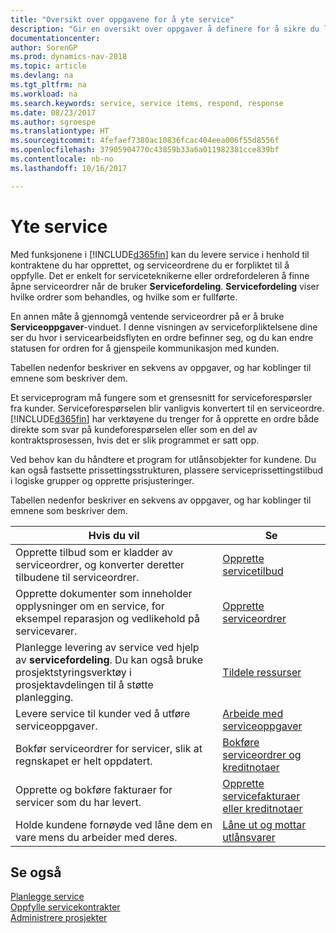 ```yaml
---
title: "Oversikt over oppgavene for å yte service"
description: "Gir en oversikt over oppgaver å definere for å sikre du leverer kvalitetsservice og lever oppfyller avtaler med kunder."
documentationcenter: 
author: SorenGP
ms.prod: dynamics-nav-2018
ms.topic: article
ms.devlang: na
ms.tgt_pltfrm: na
ms.workload: na
ms.search.keywords: service, service items, respond, response
ms.date: 08/23/2017
ms.author: sgroespe
ms.translationtype: HT
ms.sourcegitcommit: 4fefaef7380ac10836fcac404eea006f55d8556f
ms.openlocfilehash: 37905904770c43859b33a6a011982381cce839bf
ms.contentlocale: nb-no
ms.lasthandoff: 10/16/2017

---
```

# <a name="delivering-service"></a>Yte service
Med funksjonene i [!INCLUDE[d365fin](includes/d365fin_md.md)] kan du levere service i henhold til kontraktene du har opprettet, og serviceordrene du er forpliktet til å oppfylle. Det er enkelt for serviceteknikerne eller ordrefordeleren å finne åpne serviceordrer når de bruker **Servicefordeling**. **Servicefordeling** viser hvilke ordrer som behandles, og hvilke som er fullførte.  
  
En annen måte å gjennomgå ventende serviceordrer på er å bruke **Serviceoppgaver**-vinduet. I denne visningen av serviceforpliktelsene dine ser du hvor i servicearbeidsflyten en ordre befinner seg, og du kan endre statusen for ordren for å gjenspeile kommunikasjon med kunden.  
  
Tabellen nedenfor beskriver en sekvens av oppgaver, og har koblinger til emnene som beskriver dem.   

Et serviceprogram må fungere som et grensesnitt for serviceforespørsler fra kunder. Serviceforespørselen blir vanligvis konvertert til en serviceordre. [!INCLUDE[d365fin](includes/d365fin_md.md)] har verktøyene du trenger for å opprette en ordre både direkte som svar på kundeforespørselen eller som en del av kontraktsprosessen, hvis det er slik programmet er satt opp.  
  
Ved behov kan du håndtere et program for utlånsobjekter for kundene. Du kan også fastsette prissettingsstrukturen, plassere serviceprissettingstilbud i logiske grupper og opprette prisjusteringer.  
  
Tabellen nedenfor beskriver en sekvens av oppgaver, og har koblinger til emnene som beskriver dem.   
  
|**Hvis du vil**|**Se**|  
|------------|-------------|  
|Opprette tilbud som er kladder av serviceordrer, og konverter deretter tilbudene til serviceordrer.|[Opprette servicetilbud](service-how-to-create-service-quotes.md)|
|Opprette dokumenter som inneholder opplysninger om en service, for eksempel reparasjon og vedlikehold på servicevarer.|[Opprette serviceordrer](service-how-to-create-service-orders.md)|
|Planlegge levering av service ved hjelp av **servicefordeling**. Du kan også bruke prosjektstyringsverktøy i prosjektavdelingen til å støtte planlegging.|[Tildele ressurser](service-how-to-allocate-resources.md)|  
|Levere service til kunder ved å utføre serviceoppgaver.|[Arbeide med serviceoppgaver](service-how-to-work-on-service-tasks.md)|  
|Bokfør serviceordrer for servicer, slik at regnskapet er helt oppdatert.|[Bokføre serviceordrer og kreditnotaer](service-how-to-post-service-orders.md)|  
|Opprette og bokføre fakturaer for servicer som du har levert.|[Opprette servicefakturaer eller kreditnotaer](service-how-create-invoices.md)|  
|Holde kundene fornøyde ved låne dem en vare mens du arbeider med deres.| [Låne ut og mottar utlånsvarer](service-how-to-lend-receive-loaners.md)|
  
## <a name="see-also"></a>Se også  
[Planlegge service](service-plan-service.md)  
[Oppfylle servicekontrakter](service-fulfill-service-contracts.md)  
[Administrere prosjekter](projects-manage-projects.md)  

